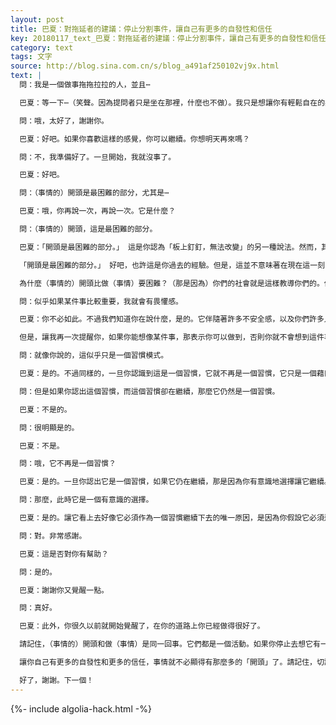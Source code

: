 ```yaml
---
layout: post
title: 巴夏：對拖延者的建議：停止分割事件，讓自己有更多的自發性和信任
key: 20180117_text_巴夏：對拖延者的建議：停止分割事件，讓自己有更多的自發性和信任
category: text
tags: 文字
source: http://blog.sina.com.cn/s/blog_a491af250102vj9x.html
text: |
  問：我是一個做事拖拖拉拉的人，並且⋯

  巴夏：等一下⋯（笑聲。因為提問者只是坐在那裡，什麼也不做）。我只是想讓你有輕鬆自在的感覺。

  問：哦，太好了，謝謝你。

  巴夏：好吧。如果你喜歡這樣的感覺，你可以繼續。你想明天再來嗎？

  問：不，我準備好了。一旦開始，我就沒事了。

  巴夏：好吧。

  問：（事情的）開頭是最困難的部分，尤其是⋯

  巴夏：哦，你再說一次，再說一次。它是什麼？

  問：（事情的）開頭，這是最困難的部分。

  巴夏：「開頭是最困難的部分。」 這是你認為「板上釘釘，無法改變」的另一種說法。然而，其實，它只不過是寫在紙上的一句話；其實，它只不過是一種信念；其實，它只不過是你看待事情的一種習慣性的做法；其實，它只不過是一種假設。

  「開頭是最困難的部分。」 好吧，也許這是你過去的經驗。但是，這並不意味著在現在這一刻，它仍然不是一種全新的假設。它只不過是一種假設而已。

  為什麼（事情的）開頭比做（事情）要困難？（那是因為）你們的社會就是這樣教導你們的。但（事情的）開頭不必是困難的，也不見得是困難的。

  問：似乎如果某件事比較重要，我就會有畏懼感。

  巴夏：你不必如此。不過我們知道你在說什麼，是的。它伴隨著許多不安全感，以及你們許多人被教導相信的無價值和不配 – 「我做不到。」

  但是，讓我再一次提醒你，如果你能想像某件事，那表示你可以做到，否則你就不會想到這件事。

  問：就像你說的，這似乎只是一個習慣模式。

  巴夏：是的。不過同樣的，一旦你認識到這是一個習慣，它就不再是一個習慣，它只是一個藉口。

  問：但是如果你認出這個習慣，而這個習慣卻在繼續，那麼它仍然是一個習慣。

  巴夏：不是的。

  問：很明顯是的。

  巴夏：不是。

  問：哦，它不再是一個習慣？

  巴夏：是的。一旦你認出它是一個習慣，如果它仍在繼續，那是因為你有意識地選擇讓它繼續。如果你不再選擇它，那麼你就不會讓它繼續。但是，你一旦認出它是一個習慣，它就不再是一個習慣了。

  問：那麼，此時它是一個有意識的選擇。

  巴夏：是的。讓它看上去好像它必須作為一個習慣繼續下去的唯一原因，是因為你假設它必須這樣。就是這樣的。其實它不必作為習慣繼續下去。

  問：對。非常感謝。

  巴夏：這是否對你有幫助？

  問：是的。

  巴夏：謝謝你又覺醒一點。

  問：真好。

  巴夏：此外，你很久以前就開始覺醒了，在你的道路上你已經做得很好了。

  請記住，（事情的）開頭和做（事情）是同一回事。它們都是一個活動。如果你停止去想它有一個開頭、中間和一個結尾，停止去想它進行到中間某處⋯，停止去想需要花多久才可以從這裡到那裡，等等。如果你停止分割它，它將是一個更加單一的自發事件，有開頭、中間和結尾。可以這麼說，它們非常接近，有時甚至是重疊的，有時，甚至結尾最先到來。

  讓你自己有更多的自發性和更多的信任，事情就不必顯得有那麼多的「開頭」了。請記住，切記，切記，目的和手段是統一的。目的就是手段，手段就是目的，它們是同一回事。原因和結果是一樣的，它們是同一回事。

  好了，謝謝。下一個！
---
```


{%- include algolia-hack.html -%}
